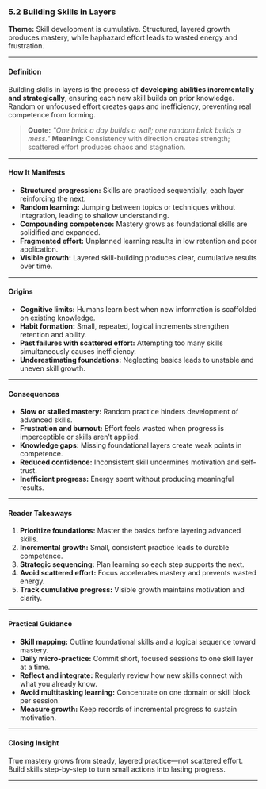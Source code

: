 ### **5.2 Building Skills in Layers**

**Theme:** Skill development is cumulative. Structured, layered growth produces mastery, while haphazard effort leads to wasted energy and frustration.

---

#### **Definition**

Building skills in layers is the process of **developing abilities incrementally and strategically**, ensuring each new skill builds on prior knowledge. Random or unfocused effort creates gaps and inefficiency, preventing real competence from forming.

> **Quote:**
> *"One brick a day builds a wall; one random brick builds a mess."*
> **Meaning:** Consistency with direction creates strength; scattered effort produces chaos and stagnation.

---

#### **How It Manifests**

* **Structured progression:** Skills are practiced sequentially, each layer reinforcing the next.
* **Random learning:** Jumping between topics or techniques without integration, leading to shallow understanding.
* **Compounding competence:** Mastery grows as foundational skills are solidified and expanded.
* **Fragmented effort:** Unplanned learning results in low retention and poor application.
* **Visible growth:** Layered skill-building produces clear, cumulative results over time.

---

#### **Origins**

* **Cognitive limits:** Humans learn best when new information is scaffolded on existing knowledge.
* **Habit formation:** Small, repeated, logical increments strengthen retention and ability.
* **Past failures with scattered effort:** Attempting too many skills simultaneously causes inefficiency.
* **Underestimating foundations:** Neglecting basics leads to unstable and uneven skill growth.

---

#### **Consequences**

* **Slow or stalled mastery:** Random practice hinders development of advanced skills.
* **Frustration and burnout:** Effort feels wasted when progress is imperceptible or skills aren’t applied.
* **Knowledge gaps:** Missing foundational layers create weak points in competence.
* **Reduced confidence:** Inconsistent skill undermines motivation and self-trust.
* **Inefficient progress:** Energy spent without producing meaningful results.

---

#### **Reader Takeaways**

1. **Prioritize foundations:** Master the basics before layering advanced skills.
2. **Incremental growth:** Small, consistent practice leads to durable competence.
3. **Strategic sequencing:** Plan learning so each step supports the next.
4. **Avoid scattered effort:** Focus accelerates mastery and prevents wasted energy.
5. **Track cumulative progress:** Visible growth maintains motivation and clarity.

---

#### **Practical Guidance**

* **Skill mapping:** Outline foundational skills and a logical sequence toward mastery.
* **Daily micro-practice:** Commit short, focused sessions to one skill layer at a time.
* **Reflect and integrate:** Regularly review how new skills connect with what you already know.
* **Avoid multitasking learning:** Concentrate on one domain or skill block per session.
* **Measure growth:** Keep records of incremental progress to sustain motivation.

---

#### **Closing Insight**

True mastery grows from steady, layered practice—not scattered effort. Build skills step-by-step to turn small actions into lasting progress.

---
